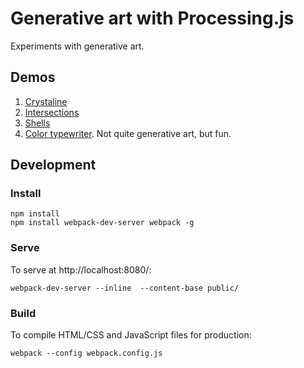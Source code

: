 # Generative art with Processing.js
Experiments with generative art.

## Demos
1. [Crystaline](http://piratefsh.github.io/generative-art/public/trees/)
2. [Intersections](http://piratefsh.github.io/generative-art/public/intersections/)
3. [Shells](http://piratefsh.github.io/generative-art/public/shells/)
4. [Color typewriter](http://piratefsh.github.io/generative-art/public/typewriter/). Not quite generative art, but fun. 
 
## Development 
### Install
```
npm install
npm install webpack-dev-server webpack -g
```

### Serve

To serve at http://localhost:8080/:

```
webpack-dev-server --inline  --content-base public/ 
```

### Build

To compile HTML/CSS and JavaScript files for production:

```
webpack --config webpack.config.js
```
